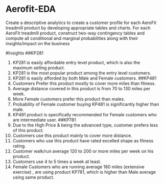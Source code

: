 # Aerofit-EDA
Create a descriptive analytics to create a customer profile for each AeroFit treadmill product by developing appropriate tables and charts. For each AeroFit treadmill product, construct two-way contingency tables and compute all conditional and marginal probabilities along with their insights/impact on the business

#Insights
##KP281
1) KP281 is easily affordable entry level product, which is also the maximum selling product.
2) KP281 is the most popular product among the entry level customers.
3) KP281 is easily afforded by both Male and Female customers.
##KP481
1) Customers Prefer this product mostly to cover more miles than fitness.
2) Average distance covered in this product is from 70 to 130 miles per week.
3) More Female customers prefer this product than males.
4) Probability of Female customer buying KP481 is significantly higher than male.
5) KP481 product is specifically recommended for Female customers who are intermediate user.
##KP781
1) Due to the High Price & being the advanced type, customer prefers less of this product.
2) Customers use this product mainly to cover more distance.
3) Customers who use this product have rated excelled shape as fitness rating.
4) Customer walk/run average 120 to 200 or more miles per week on his product.
5) Customers use 4 to 5 times a week at least.
6) Female Customers who are running average 180 miles (extensive exercise) , are using product KP781, which is higher than Male average using same product.
